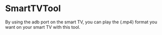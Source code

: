 # SmartTVTool
By using the adb port on the smart TV, you can play the (.mp4) format you want on your smart TV with this tool.
